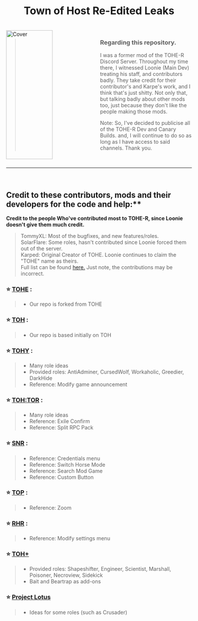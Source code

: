 
<h1 align="center">Town of Host Re-Edited Leaks</h1>

<br>

<img align="left" alt="Cover" src="Resources/Background/TOHE-Background-Old.jpg" width="50%" height="350" /> 

<p align="right">
  
> ### Regarding this repository. 
>
> I was a former mod of the TOHE-R Discord Server. Throughout my time there, I witnessed Loonie (Main Dev) treating his staff, and contributors badly. They take credit for their contributor's and Karpe's work, and I think that's just shitty. Not only that, but talking badly about other mods too, just because they don't like the people making those mods.
>
> Note: So, I've decided to publicise all of the TOHE-R Dev and Canary Builds. and, I will continue to do so as long as I have access to said channels. Thank you.
<br>
</p>
<p align="center">
</p>

---

<br>



## Credit to these contributors, mods and their developers for the code and help:**
**Credit to the people Who've contributed most to TOHE-R, since Loonie doesn't give them much credit.**
> TommyXL: Most of the bugfixes, and new features/roles. <br>
> SolarFlare: Some roles, hasn't contributed since Loonie forced them out of the server.<br>
> Karped: Original Creator of TOHE. Loonie continues to claim the "TOHE" name as theirs.<br>
> Full list can be found [here.](https://tohre.dev/AboutUs.html#contributor) Just note, the contributions may be incorrect.


### :star: [TOHE](https://github.com/KARPED1EM/TownOfHostEdited) :
> 
> - Our repo is forked from TOHE
### :star: [TOH](https://github.com/tukasa0001/TownOfHost) :



> 
> - Our repo is based initially on TOH
> 
### :star: [TOHY](https://github.com/Yumenopai/TownOfHost_Y) :
> 
> - Many role ideas
> - Provided roles: AntiAdminer, CursedWolf, Workaholic, Greedier, DarkHide
> - Reference: Modify game announcement
> 
### :star: [TOH:TOR](https://github.com/music-discussion/TownOfHost-TheOtherRoles) :
> 
> - Many role ideas
> - Reference: Exile Confirm
> - Reference: Split RPC Pack
> 
### :star: [SNR](https://github.com/ykundesu/SuperNewRoles) :
> 
> - Reference: Credentials menu
> - Reference: Switch Horse Mode
> - Reference: Search Mod Game
> - Reference: Custom Button
>
### :star: [TOP](https://github.com/tugaru1975/TownOfPlus) :
> 
> - Reference: Zoom
> 
### :star: [RHR](https://github.com/sansaaaaai/Revolutionary-host-roles) :
> 
> - Reference: Modify settings menu
> 

### :star: [TOH+](https://github.com/SkullCreeper/TownOfHostPlus)
>
> - Provided roles: Shapeshifter, Engineer, Scientist, Marshall, Poisoner, Necroview, Sidekick
> - Bait and Beartrap as add-ons
>

### :star: [Project Lotus](https://github.com/ImaMapleTree/Lotus)
>
> - Ideas for some roles (such as Crusader)
